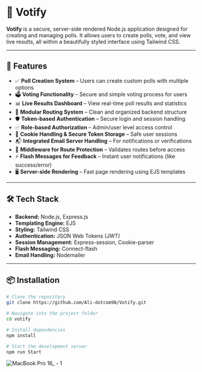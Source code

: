 # 📌 Votify

**Votify** is a secure, server-side rendered Node.js application designed for creating and managing polls. It allows users to create polls, vote, and view live results, all within a beautifully styled interface using Tailwind CSS.

---

## 🚀 Features

- ✅ **Poll Creation System** – Users can create custom polls with multiple options  
- 🗳️ **Voting Functionality** – Secure and simple voting process for users  
- 📊 **Live Results Dashboard** – View real-time poll results and statistics  
- 🧩 **Modular Routing System** – Clean and organized backend structure  
- 🛡️ **Token-based Authentication** – Secure login and session handling  
- ✅ **Role-based Authorization** – Admin/user level access control  
- 🍪 **Cookie Handling & Secure Token Storage** – Safe user sessions  
- 📬 **Integrated Email Server Handling** – For notifications or verifications  
- 🔐 **Middleware for Route Protection** – Validates routes before access  
- ⚡ **Flash Messages for Feedback** – Instant user notifications (like success/error)  
- 🖥️ **Server-side Rendering** – Fast page rendering using EJS templates  

---

## 🛠️ Tech Stack

- **Backend:** Node.js, Express.js  
- **Templating Engine:** EJS  
- **Styling:** Tailwind CSS  
- **Authentication:** JSON Web Tokens (JWT)  
- **Session Management:** Express-session, Cookie-parser  
- **Flash Messaging:** Connect-flash  
- **Email Handling:** Nodemailer 

---

## 📦 Installation

```bash
# Clone the repository
git clone https://github.com/Ali-dotcom98/Votify.git

# Navigate into the project folder
cd votify

# Install dependencies
npm install

# Start the development server
npm run Start
```
![MacBook Pro 16_ - 1](https://github.com/user-attachments/assets/84276b5c-cad8-4247-a54a-53a9221c14a6)





